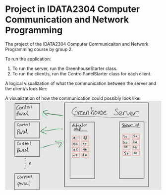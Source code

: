 # Project in IDATA2304 Computer Communication and Network Programming

The project of the IDATA2304 Computer Communicaiton and Network Programming course by group 2.

To run the application:
1. To run the server, run the GreenhouseStarter class.
2. To run the client/s, run the ControlPanelStarter class for each client.

A logical visualization of what the communication between the server and the client/s look like:

A visualization of how the communication could possibly look like:
![visual_img.jpg](src%2Fdoc%2Fvisual_img.jpg)
